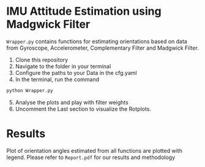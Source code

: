 # IMU Attitude Estimation using Madgwick Filter

`Wrapper.py` contains functions for estimating orientations based on data from Gyroscope, Accelerometer, Complementary Filter and Madgwick Filter.

1. Clone this repository
2. Navigate to the folder in your terminal
3. Configure the paths to your Data in the cfg.yaml
4. In the terminal, run the command
```bash
python Wrapper.py
```
5. Analyse the plots and play with filter weights
6. Uncomment the Last section to visualize the Rotplots.

# Results

Plot of orientation angles estimated from all functions are plotted with legend.
Please refer to `Report.pdf` for our results and methodology
